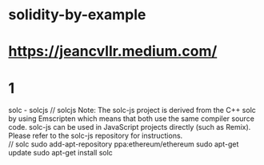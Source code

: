 # solidity-by-example

# https://jeancvllr.medium.com/

# 1
solc - solcjs
// solcjs
Note: The solc-js project is derived from the C++ solc by using Emscripten which means that both use the same compiler source code. solc-js can be used in JavaScript projects directly (such as Remix). Please refer to the solc-js repository for instructions.
<br />
// solc
sudo add-apt-repository ppa:ethereum/ethereum
sudo apt-get update
sudo apt-get install solc
